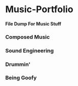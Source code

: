 # Music-Portfolio

#### File Dump For Music Stuff

### Composed Music

### Sound Engineering

### Drummin'

### Being Goofy
